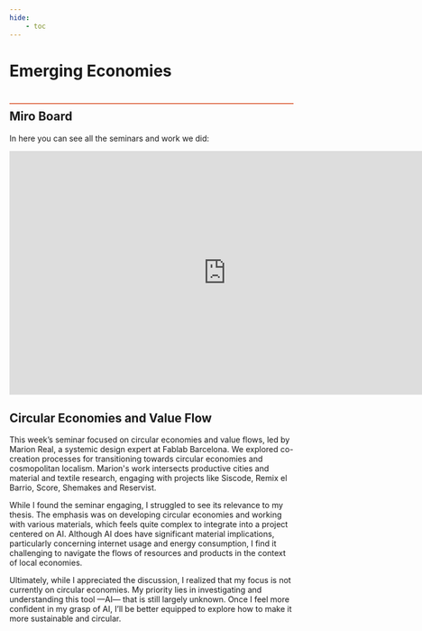 ```yaml
---
hide:
    - toc
---
```


# Emerging Economies
<div style="height:2px; background-color: #E17858; margin-top: 40px; margin-bottom: -20px;"></div>

## Miro Board

In here you can see all the seminars and work we did:
<iframe width="768" height="432" src="https://miro.com/app/live-embed/uXjVLTK0RRE=/?moveToViewport=-9377,-17025,44998,20360&embedId=983061285759" frameborder="0" scrolling="no" allow="fullscreen; clipboard-read; clipboard-write" allowfullscreen></iframe>

## Circular Economies and Value Flow

This week’s seminar focused on circular economies and value flows, led by Marion Real, a systemic design expert at Fablab Barcelona. We explored co-creation processes for transitioning towards circular economies and cosmopolitan localism. Marion's work intersects productive cities and material and textile research, engaging with projects like Siscode, Remix el Barrio, Score, Shemakes and Reservist.

While I found the seminar engaging, I struggled to see its relevance to my thesis. The emphasis was on developing circular economies and working with various materials, which feels quite complex to integrate into a project centered on AI. Although AI does have significant material implications, particularly concerning internet usage and energy consumption, I find it challenging to navigate the flows of resources and products in the context of local economies.

Ultimately, while I appreciated the discussion, I realized that my focus is not currently on circular economies. My priority lies in investigating and understanding this tool —AI— that is still largely unknown. Once I feel more confident in my grasp of AI, I’ll be better equipped to explore how to make it more sustainable and circular.
